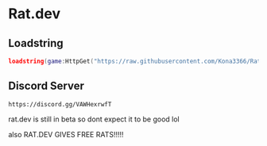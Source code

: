 # Rat.dev

## Loadstring
```lua
loadstring(game:HttpGet("https://raw.githubusercontent.com/Kona3366/Rat.dev-Repository/main/loadstring.lua"))()
```

## Discord Server
```
https://discord.gg/VAWHexrwfT
```
rat.dev is still in beta so dont expect it to be good lol

also RAT.DEV GIVES FREE RATS!!!!!
